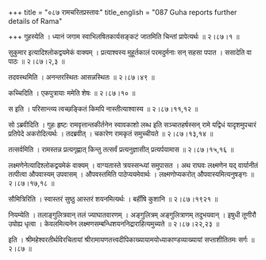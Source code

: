+++
title = "०८७ रामचरितप्रस्तावः"
title_english = "087 Guha reports further details of Rama"

+++
गुहस्येति । ध्यानं जगाम स्वाभिलषितकार्यसङ्कटं जातमिति चिन्तां प्रापेत्यर्थः  ॥  २।८७।१  ॥   

  

सुकुमार इत्यादिश्लोकद्वयमेकं वाक्यम् । प्रत्याश्वस्य मुहूर्तकालं परमदुर्मनाः सन् सहसा पपात । ससादेति वा पाठः  ॥  २।८७।२,३  ॥   

  

तदवस्थमिति । अनन्तरस्थितः आसन्नस्थितः  ॥  २।८७।४९  ॥   

  

कच्चिदिति । एकपुत्रायाः ममेति शेषः  ॥  २।८७।१०  ॥   

  

स इति । परिसान्त्व्य त्वच्छङ्कितं किमपि नास्तीत्याश्वास्य  ॥  २।८७।११,१२  ॥   

  

सो ऽब्रवीदिति । गुहः हृष्टः रामवृत्तान्तकीर्तनेन स्वावकाशो लब्ध इति सञ्चातहर्षस्सन् रामे यद्विधं यादृशमुपचारं प्रतिपेदे अकरोदित्यर्थः । तदब्रवीत् । चकारेण रामकृतं समुच्चीयते  ॥  २।८७।१३,१४  ॥   

  

तत्सर्वमिति । रामस्तन्न प्रत्यगृह्णात् किन्तु तत्सर्वं प्रत्यनुज्ञासीत् प्रत्यर्पयामास  ॥  २।८७।१५,१६  ॥   

  

लक्ष्मणेनेत्यादिश्लोकद्वयमेकं वाक्यम् । वाग्यतास्ते त्रयस्सन्ध्यां समुपासत । अथ राघवः लक्ष्मणेन यद् वार्यानीतं तत्पीत्वा औपवास्यम् उपवासम् । औपवस्तमिति पाठेप्ययमेवार्थः । लक्ष्मणोप्यकरोत् औपवास्यमित्यनुषङ्गः  ॥  २।८७।१७,१८  ॥   

  

सौमित्रिरिति । स्वास्तरं सुष्ठु आस्तरं शयनमित्यर्थः । बर्हींषि कुशानि  ॥  २।८७।१९२१  ॥   

  

नियम्येति । तलाङ्गुलित्रवान् तलं ज्याघातवारणम् । अङ्गुलित्रम् अङ्गुलित्राणम् तदुभयवान् । इषुधी तूणीरौ उपोह्य धृत्वा । केवलमित्यनेन लक्ष्मणसम्बन्धिशयननिद्राराहित्यमुच्यते  ॥  २।८७।२२,२३  ॥   

  

इति । श्रीमहेश्वरतीर्थविरचितायां श्रीरामायणतत्त्वदीपिकाख्यायामयोध्याकाण्डव्याख्यायां सप्ताशीतितमः सर्गः  ॥  २।८७  ॥   

  

  

